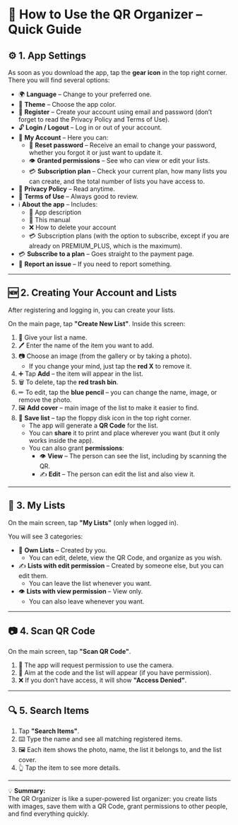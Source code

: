 # 📖 How to Use the QR Organizer – Quick Guide

## ⚙️ 1. App Settings
As soon as you download the app, tap the **gear icon** in the top right corner.
There you will find several options:

- 🌍 **Language** – Change to your preferred one.
- 🎨 **Theme** – Choose the app color.
- 📝 **Register** – Create your account using email and password (don’t forget to read the Privacy Policy and Terms of Use).
- 🔓 **Login / Logout** – Log in or out of your account.
- 👤 **My Account** – Here you can:
  - 🔑 **Reset password** – Receive an email to change your password, whether you forgot it or just want to update it.
  - 👁 **Granted permissions** – See who can view or edit your lists.
  - 💳 **Subscription plan** – Check your current plan, how many lists you can create, and the total number of lists you have access to.
- 📜 **Privacy Policy** – Read anytime.
- 📜 **Terms of Use** – Always good to review.
- ℹ️ **About the app** – Includes:
  - 📝 App description
  - 📖 This manual
  - ❌ How to delete your account
  - 💳 Subscription plans (with the option to subscribe, except if you are already on PREMIUM_PLUS, which is the maximum).
- 💳 **Subscribe to a plan** – Goes straight to the payment page.
- 🚨 **Report an issue** – If you need to report something.

---

## 🆕 2. Creating Your Account and Lists
After registering and logging in, you can create your lists.

On the main page, tap **"Create New List"**.
Inside this screen:

1. 📛 Give your list a name.
2. 🖊 Enter the name of the item you want to add.
3. 📷 Choose an image (from the gallery or by taking a photo).
   - If you change your mind, just tap the **red X** to remove it.
4. ➕ Tap **Add** – the item will appear in the list.
5. 🗑 To delete, tap the **red trash bin**.
6. ✏ To edit, tap the **blue pencil** – you can change the name, image, or remove the photo.
7. 🖼 **Add cover** – main image of the list to make it easier to find.
8. 💾 **Save list** – tap the floppy disk icon in the top right corner.
   - The app will generate a **QR Code** for the list.
   - You can **share** it to print and place wherever you want (but it only works inside the app).
   - You can also grant **permissions**:
     - 👁 **View** – The person can see the list, including by scanning the QR.
     - ✍ **Edit** – The person can edit the list and also view it.

---

## 📂 3. My Lists
On the main screen, tap **"My Lists"** (only when logged in).

You will see 3 categories:

- 📌 **Own Lists** – Created by you.
  - You can edit, delete, view the QR Code, and organize as you wish.
- ✍ **Lists with edit permission** – Created by someone else, but you can edit them.
  - You can leave the list whenever you want.
- 👁 **Lists with view permission** – View only.
  - You can also leave whenever you want.

---

## 📷 4. Scan QR Code
On the main screen, tap **"Scan QR Code"**.

1. 📸 The app will request permission to use the camera.
2. 🎯 Aim at the code and the list will appear (if you have permission).
3. ❌ If you don’t have access, it will show **"Access Denied"**.

---

## 🔍 5. Search Items
1. Tap **"Search Items"**.
2. ⌨️ Type the name and see all matching registered items.
3. 🖼 Each item shows the photo, name, the list it belongs to, and the list cover.
4. 👆 Tap the item to see more details.

---

💡 **Summary:**  
The QR Organizer is like a super-powered list organizer: you create lists with images, save them with a QR Code, grant permissions to other people, and find everything quickly.
